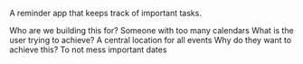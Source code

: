 A reminder app that keeps track of important tasks.

Who are we building this for? Someone with too many calendars
What is the user trying to achieve? A central location for all events
Why do they want to achieve this? To not mess important dates